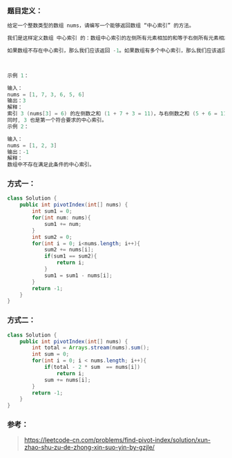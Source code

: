 ### 题目定义：

````java
给定一个整数类型的数组 nums，请编写一个能够返回数组 “中心索引” 的方法。

我们是这样定义数组 中心索引 的：数组中心索引的左侧所有元素相加的和等于右侧所有元素相加的和。

如果数组不存在中心索引，那么我们应该返回 -1。如果数组有多个中心索引，那么我们应该返回最靠近左边的那一个。

 

示例 1：

输入：
nums = [1, 7, 3, 6, 5, 6]
输出：3
解释：
索引 3 (nums[3] = 6) 的左侧数之和 (1 + 7 + 3 = 11)，与右侧数之和 (5 + 6 = 11) 相等。
同时, 3 也是第一个符合要求的中心索引。
示例 2：

输入：
nums = [1, 2, 3]
输出：-1
解释：
数组中不存在满足此条件的中心索引。
````



### 方式一：

````java
class Solution {
    public int pivotIndex(int[] nums) {
        int sum1 = 0;
        for(int num: nums){
            sum1 += num;
        }
        int sum2 = 0;
        for(int i = 0; i<nums.length; i++){           
            sum2 += nums[i];
            if(sum1 == sum2){
                return i;
            }
            sum1 = sum1 - nums[i];
        }
        return -1;
    }
}

````



### 方式二：

````java
class Solution {
    public int pivotIndex(int[] nums) {
        int total = Arrays.stream(nums).sum();
        int sum = 0;
        for(int i = 0; i < nums.length; i++){
            if(total - 2 * sum  == nums[i])
                return i;
            sum += nums[i];
        } 
        return -1;
    }
}
````

### 参考：

> https://leetcode-cn.com/problems/find-pivot-index/solution/xun-zhao-shu-zu-de-zhong-xin-suo-yin-by-gzjle/

